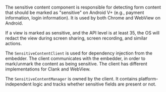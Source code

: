 The sensitive content component is responsible for detecting form content that
should be marked as "sensitive" on Android V+ (e.g., payment information, login
information). It is used by both Chrome and WebView on Android.

If a view is marked as sensitive, and the API level is at least 35, the OS will
redact the view during screen sharing, screen recording, and similar actions.

The `SensitiveContentClient` is used for dependency injection from the embedder.
The client communicates with the embedder, in order to mark/unmark the content
as being sensitive. The client has different implementations for Clank and
WebView.

The `SensitiveContentManager` is owned by the client. It contains
platform-independent logic and tracks whether sensitive fields are present or
not.
